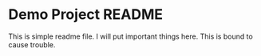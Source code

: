 # Demo Project README
This is simple readme file.
I will put important things here.
This is bound to cause trouble.
